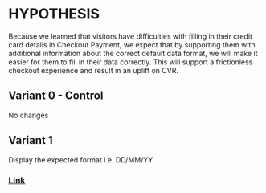 # HYPOTHESIS
Because we learned that visitors have difficulties with filling in their credit card details in Checkout Payment, we expect that by supporting them with additional information about the correct default data format, we will make it easier for them to fill in their data correctly. This will support a frictionless checkout experience and result in an uplift on CVR. 

## Variant 0 - Control
No changes

## Variant 1 
Display the expected format i.e. DD/MM/YY


### [Link](https://app.asana.com/0/1201109242799454/1204389469429303/f)